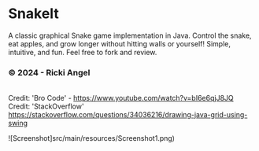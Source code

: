 # SnakeIt
A classic graphical Snake game implementation in Java. Control the snake, eat apples, and grow longer without hitting walls or yourself! Simple, intuitive, and fun. Feel free to fork and review.
<br><h3> © 2024 - Ricki Angel</h3>
<br>Credit: 'Bro Code' - https://www.youtube.com/watch?v=bI6e6qjJ8JQ
<br>Credit: 'StackOverflow' https://stackoverflow.com/questions/34036216/drawing-java-grid-using-swing

![Screenshot]src/main/resources/Screenshot1.png)
